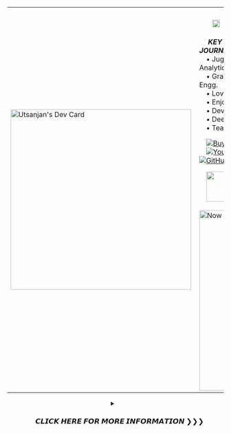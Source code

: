 <table><tr>
<td width="30%" valign="center">
<a href="https://g.dev/utsanjan"><img align="left" src="https://cutt.ly/JeRdYdlo" width="420" alt="Utsanjan's Dev Card" height="auto"/></a>
<div align="left">
</td>
<td width="50%" valign="top">

### &ensp;<a href="#"><img src="https://cutt.ly/bejwPyFP" width="16"></a> <a href="#"><img src="https://cutt.ly/AejwPXxy" width="18"/></a>‎ ‎‎ ‎HELLO WORLD, I'M UTSANJAN‎ ‎ 🧑🏻‍💻✨

&emsp; ***KEY HIGHLIGHTS FROM MY PROFESSIONAL JOURNEY***<br>
&emsp;•‎ ‎Juggling full-time work & an MBA in Business Analytics<br>
&emsp;•‎ ‎Graduated with B.Tech in Computer Science & Engg.<br>
&emsp;•‎ ‎Love creating tech tutorial videos on [**YouTube**](https://www.youtube.com/@DynaSage)<br>
&emsp;•‎ ‎Enjoy maintaining my tech blog, [**DynaSage**](https://blog.dynasage.com/)<br>
&emsp;•‎ ‎Develop Android apps mainly using Java<br>
&emsp;•‎ ‎Deeply passionate about cybersecurity<br>
&emsp;•‎ ‎Teaching myself UI and UX design<be>

&emsp;[![Buy Me A Coffee](https://img.shields.io/badge/Buy_Me_A_Coffee-FFDD00?style=flat&logo=buy-me-a-coffee&logoColor=black)](https://www.buymeacoffee.com/utsanjan)‎ ‎
[![Blog Page](https://img.shields.io/website?color=147FBC&label=DynaSage&style=flat&url=https%3A%2F%2Fwww.dynasage.com%2F)](https://www.dynasage.com/)‎ ‎
<br>
&emsp;[![YouTube Channel Subscribers](https://img.shields.io/youtube/channel/subscribers/UC4w3Gkog-PHU6aZIrkHmmKg?label=YouTube&style=flat)](https://www.youtube.com/dopesatan)‎ ‎
[![GitHub User's visitors](https://komarev.com/ghpvc/?username=utsanjan&label=Profile%20views&color=129e00&style=flat)](https://github.com/utsanjan#) ‎
</div>
&emsp;<a href="https://spti.fi/utsanjan"><img src="https://cutt.ly/zeRkACU5" width="70"/></a>

<a href="https://spotify.openinapp.link/nowplaying"><img align="left" alt="Now playing Spotify" width="420" src="https://cutt.ly/ke6riXLu"/></a>
<!--- <a href="https://itunes.oia.bio/utsanjan"><img align="right" alt="Now playing on Apple Music" height="290px" width=auto src="https://cutt.ly/SejXJRo3"/></a> -->
</td>
</tr></table><div align="center">


<details>
<summary>&ensp;‎<h3>‎<a href="#"><img width="11" src="https://cutt.ly/QeRSjDcE"></a>&ensp;‎𝘾𝙇𝙄𝘾𝙆 𝙃𝙀𝙍𝙀 𝙁𝙊𝙍 𝙈𝙊𝙍𝙀 𝙄𝙉𝙁𝙊𝙍𝙈𝘼𝙏𝙄𝙊𝙉 ❯❯❯</h3></summary>
<br>
<a href="https://skyline.github.com/utsanjan"><img width="100%" height="auto" src="https://bit.ly/4dbRu9Z" height="175px"/></a>
  
```text
🌞 Morning                0443 Commits        █░░░░░░░░░░░░░░░░░░░░░░░░   05.66 % 
🌆 Midday                 2880 Commits        █████████░░░░░░░░░░░░░░░░   36.81 % 
🌃 Evening                3409 Commits        ███████████░░░░░░░░░░░░░░   43.57 % 
🌙 Night                  1092 Commits        ███░░░░░░░░░░░░░░░░░░░░░░   13.96 % 
```

## 🌎 ‎ ‎Social Media Handles

<a href="https://www.instagram.com/utsanjan/">![](https://img.shields.io/badge/Instagram-E4405F.svg?&style=for-the-badge&logo=Instagram&logoColor=white)</a>
<a href="https://play.google.com/store/apps/dev?id=7093715858380847229">![](https://img.shields.io/badge/Google_Play-414141?style=for-the-badge&logo=google-play&logoColor=white)</a>
<a href="https://www.facebook.com/utsanjan/">![](https://img.shields.io/badge/Facebook-1877F2?style=for-the-badge&logo=facebook&logoColor=white)</a>
<br>
<a href="https://www.linkedin.com/in/utsanjan/">![](https://img.shields.io/badge/LinkedIn-0077B5?style=for-the-badge&logo=linkedin&logoColor=white)</a>
<a href="https://www.youtube.com/DopeSatan/">![](https://img.shields.io/badge/Youtube-FF0000.svg?&style=for-the-badge&logo=YouTube&logoColor=white)</a>
<a href="https://discord.com/invite/uavTPkr/">![](https://img.shields.io/badge/Discord-7289DA.svg?&style=for-the-badge&logo=discord&logoColor=white)</a> 
<a href="https://utsanjan.bio.link/"><img width="auto" height="28" src="https://bit.ly/3bDDagz"/></a>

## 🧠 ‎ ‎Technologies Learnt

<a href="#">![](https://img.shields.io/badge/C%2B%2B-00599C?style=for-the-badge&logo=c%2B%2B&logoColor=white)</a>
<a href="#">![](https://img.shields.io/badge/Java-ED8B00?style=for-the-badge&logo=java&logoColor=white)</a>
<a href="#">![](https://img.shields.io/badge/Python-14354C?style=for-the-badge&logo=python&logoColor=white)</a>
<a href="#">![](https://img.shields.io/badge/HTML-239120?style=for-the-badge&logo=html5&logoColor=white)</a>
<a href="#">![](https://img.shields.io/badge/.NET-5C2D91?style=for-the-badge&logo=.net&logoColor=white)</a>
<a href="#">![](https://img.shields.io/badge/CSS3-1572B6?style=for-the-badge&logo=css3&logoColor=white)</a><br>
<a href="#">![](https://img.shields.io/badge/node.js-%2343853D.svg?&style=for-the-badge&logo=node.js&logoColor=white)</a>
<a href="#">![](https://img.shields.io/badge/typescript-%23007ACC.svg?&style=for-the-badge&logo=typescript&logoColor=white)</a>
<a href="#">![](https://img.shields.io/badge/JavaScript-F7DF1E?style=for-the-badge&logo=javascript&logoColor=black)</a>
<a href="#">![](https://img.shields.io/badge/angular-%23DD0031.svg?&style=for-the-badge&logo=angular&logoColor=white)</a>

<a href="https://metrics.lecoq.io/insights/utsanjan"><img width="450" height="auto" src="https://utsanjan.github.io/utsanjan/images/userstats.svg" height="175px"/></a>
  
###### ‼️ Note: Most used languages denote the usage in my repositories, not my skills in them ‼️
<div align=center><a href="#"><img height=1 width=70% src="https://cutt.ly/SrgvxCn8"></a></div>
</details>
</div>
